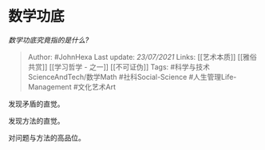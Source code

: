 # 数学功底
*数学功底究竟指的是什么?*

> Author: #JohnHexa
Last update: *23/07/2021* 
Links: [[艺术本质]] [[雅俗共赏]] [[学习哲学 - 之一]] [[不可证伪]] 
Tags: #科学与技术ScienceAndTech/数学Math #社科Social-Science #人生管理Life-Management #文化艺术Art 

 
发现矛盾的直觉。

发现方法的直觉。

对问题与方法的高品位。



